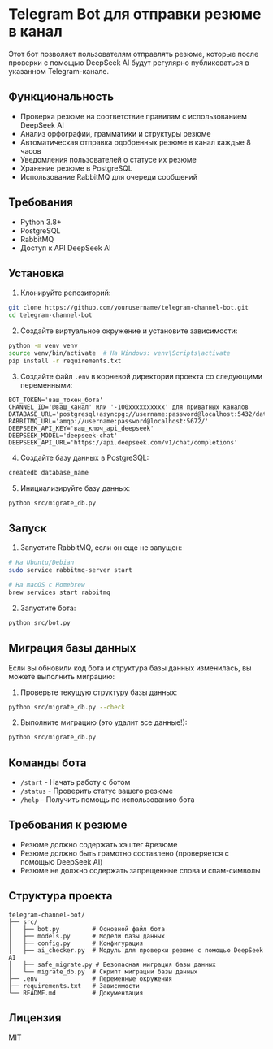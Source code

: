 # Telegram Bot для отправки резюме в канал

Этот бот позволяет пользователям отправлять резюме, которые после проверки с помощью DeepSeek AI будут регулярно публиковаться в указанном Telegram-канале.

## Функциональность

- Проверка резюме на соответствие правилам с использованием DeepSeek AI
- Анализ орфографии, грамматики и структуры резюме
- Автоматическая отправка одобренных резюме в канал каждые 8 часов
- Уведомления пользователей о статусе их резюме
- Хранение резюме в PostgreSQL
- Использование RabbitMQ для очереди сообщений

## Требования

- Python 3.8+
- PostgreSQL
- RabbitMQ
- Доступ к API DeepSeek AI

## Установка

1. Клонируйте репозиторий:
```bash
git clone https://github.com/yourusername/telegram-channel-bot.git
cd telegram-channel-bot
```

2. Создайте виртуальное окружение и установите зависимости:
```bash
python -m venv venv
source venv/bin/activate  # На Windows: venv\Scripts\activate
pip install -r requirements.txt
```

3. Создайте файл `.env` в корневой директории проекта со следующими переменными:
```
BOT_TOKEN='ваш_токен_бота'
CHANNEL_ID='@ваш_канал' или '-100xxxxxxxxxx' для приватных каналов
DATABASE_URL='postgresql+asyncpg://username:password@localhost:5432/database_name'
RABBITMQ_URL='amqp://username:password@localhost:5672/'
DEEPSEEK_API_KEY='ваш_ключ_api_deepseek'
DEEPSEEK_MODEL='deepseek-chat'
DEEPSEEK_API_URL='https://api.deepseek.com/v1/chat/completions'
```

4. Создайте базу данных в PostgreSQL:
```bash
createdb database_name
```

5. Инициализируйте базу данных:
```bash
python src/migrate_db.py
```

## Запуск

1. Запустите RabbitMQ, если он еще не запущен:
```bash
# На Ubuntu/Debian
sudo service rabbitmq-server start

# На macOS с Homebrew
brew services start rabbitmq
```

2. Запустите бота:
```bash
python src/bot.py
```

## Миграция базы данных

Если вы обновили код бота и структура базы данных изменилась, вы можете выполнить миграцию:

1. Проверьте текущую структуру базы данных:
```bash
python src/migrate_db.py --check
```

2. Выполните миграцию (это удалит все данные!):
```bash
python src/migrate_db.py
```

## Команды бота

- `/start` - Начать работу с ботом
- `/status` - Проверить статус вашего резюме
- `/help` - Получить помощь по использованию бота

## Требования к резюме

- Резюме должно содержать хэштег #резюме
- Резюме должно быть грамотно составлено (проверяется с помощью DeepSeek AI)
- Резюме не должно содержать запрещенные слова и спам-символы

## Структура проекта

```
telegram-channel-bot/
├── src/
│   ├── bot.py         # Основной файл бота
│   ├── models.py      # Модели базы данных
│   ├── config.py      # Конфигурация
│   ├── ai_checker.py  # Модуль для проверки резюме с помощью DeepSeek AI
│   ├── safe_migrate.py # Безопасная миграция базы данных
│   └── migrate_db.py  # Скрипт миграции базы данных
├── .env               # Переменные окружения
├── requirements.txt   # Зависимости
└── README.md          # Документация
```

## Лицензия

MIT 